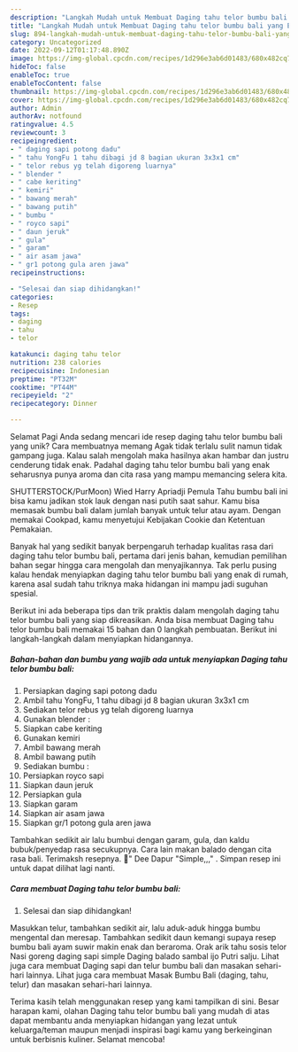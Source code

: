 ```yaml
---
description: "Langkah Mudah untuk Membuat Daging tahu telor bumbu bali yang Enak"
title: "Langkah Mudah untuk Membuat Daging tahu telor bumbu bali yang Enak"
slug: 894-langkah-mudah-untuk-membuat-daging-tahu-telor-bumbu-bali-yang-enak
category: Uncategorized
date: 2022-09-12T01:17:48.890Z
image: https://img-global.cpcdn.com/recipes/1d296e3ab6d01483/680x482cq70/daging-tahu-telor-bumbu-bali-foto-resep-utama.jpg
hideToc: false
enableToc: true
enableTocContent: false
thumbnail: https://img-global.cpcdn.com/recipes/1d296e3ab6d01483/680x482cq70/daging-tahu-telor-bumbu-bali-foto-resep-utama.jpg
cover: https://img-global.cpcdn.com/recipes/1d296e3ab6d01483/680x482cq70/daging-tahu-telor-bumbu-bali-foto-resep-utama.jpg
author: Admin
authorAv: notfound
ratingvalue: 4.5
reviewcount: 3
recipeingredient:
- " daging sapi potong dadu"
- " tahu YongFu 1 tahu dibagi jd 8 bagian ukuran 3x3x1 cm"
- " telor rebus yg telah digoreng luarnya"
- " blender "
- " cabe keriting"
- " kemiri"
- " bawang merah"
- " bawang putih"
- " bumbu "
- " royco sapi"
- " daun jeruk"
- " gula"
- " garam"
- " air asam jawa"
- " gr1 potong gula aren jawa"
recipeinstructions:

- "Selesai dan siap dihidangkan!"
categories:
- Resep
tags:
- daging
- tahu
- telor

katakunci: daging tahu telor 
nutrition: 238 calories
recipecuisine: Indonesian
preptime: "PT32M"
cooktime: "PT44M"
recipeyield: "2"
recipecategory: Dinner

---
```



Selamat Pagi Anda sedang mencari ide resep daging tahu telor bumbu bali yang unik? Cara membuatnya memang Agak tidak terlalu sulit namun tidak gampang juga. Kalau salah mengolah maka hasilnya akan hambar dan justru cenderung tidak enak. Padahal daging tahu telor bumbu bali yang enak seharusnya punya aroma dan cita rasa yang mampu memancing selera kita.


SHUTTERSTOCK/PurMoon) Wied Harry Apriadji Pemula Tahu bumbu bali ini bisa kamu jadikan stok lauk dengan nasi putih saat sahur. Kamu bisa memasak bumbu bali dalam jumlah banyak untuk telur atau ayam. Dengan memakai Cookpad, kamu menyetujui Kebijakan Cookie dan Ketentuan Pemakaian.

Banyak hal yang sedikit banyak berpengaruh terhadap kualitas rasa dari daging tahu telor bumbu bali, pertama dari jenis bahan, kemudian pemilihan bahan segar hingga cara mengolah dan menyajikannya. Tak perlu pusing kalau hendak menyiapkan daging tahu telor bumbu bali yang enak di rumah, karena asal sudah tahu triknya maka hidangan ini mampu jadi suguhan spesial.


Berikut ini ada beberapa tips dan trik praktis dalam mengolah daging tahu telor bumbu bali yang siap dikreasikan. Anda bisa membuat Daging tahu telor bumbu bali memakai 15 bahan dan 0 langkah pembuatan. Berikut ini langkah-langkah dalam menyiapkan hidangannya.

<!--inarticleads1-->

##### Bahan-bahan dan bumbu yang wajib ada untuk menyiapkan Daging tahu telor bumbu bali:

1. Persiapkan  daging sapi potong dadu
1. Ambil  tahu YongFu, 1 tahu dibagi jd 8 bagian ukuran 3x3x1 cm
1. Sediakan  telor rebus yg telah digoreng luarnya
1. Gunakan  blender :
1. Siapkan  cabe keriting
1. Gunakan  kemiri
1. Ambil  bawang merah
1. Ambil  bawang putih
1. Sediakan  bumbu :
1. Persiapkan  royco sapi
1. Siapkan  daun jeruk
1. Persiapkan  gula
1. Siapkan  garam
1. Siapkan  air asam jawa
1. Siapkan  gr/1 potong gula aren jawa


Tambahkan sedikit air lalu bumbui dengan garam, gula, dan kaldu bubuk/penyedap rasa secukupnya. Cara lain makan balado dengan cita rasa bali. Terimaksh resepnya. 🙏&#34; Dee Dapur &#34;Simple,,,&#34; . Simpan resep ini untuk dapat dilihat lagi nanti. 

<!--inarticleads2-->

##### Cara membuat Daging tahu telor bumbu bali:


1. Selesai dan siap dihidangkan!

Masukkan telur, tambahkan sedikit air, lalu aduk-aduk hingga bumbu mengental dan meresap. Tambahkan sedikit daun kemangi supaya resep bumbu bali ayam suwir makin enak dan beraroma. Orak arik tahu sosis telor Nasi goreng daging sapi simple Daging balado sambal ijo Putri salju. Lihat juga cara membuat Daging sapi dan telur bumbu bali dan masakan sehari-hari lainnya. Lihat juga cara membuat Masak Bumbu Bali (daging, tahu, telur) dan masakan sehari-hari lainnya. 

Terima kasih telah menggunakan resep yang kami tampilkan di sini. Besar harapan kami, olahan Daging tahu telor bumbu bali yang mudah di atas dapat membantu anda menyiapkan hidangan yang lezat untuk keluarga/teman maupun menjadi inspirasi bagi kamu yang berkeinginan untuk berbisnis kuliner. Selamat mencoba!
